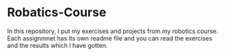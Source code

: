 # Robatics-Course
In this repository, I put my exercises and projects from my robotics course.
 Each assignmnet has its own readme file and you can read the exercises and the results which I have gotten.
